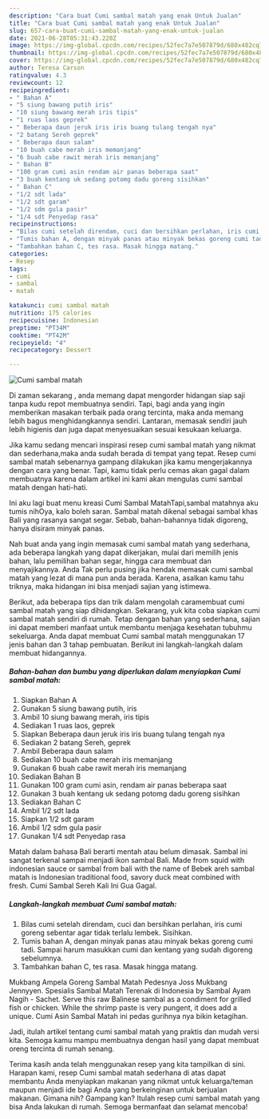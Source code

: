 ```yaml
---
description: "Cara buat Cumi sambal matah yang enak Untuk Jualan"
title: "Cara buat Cumi sambal matah yang enak Untuk Jualan"
slug: 657-cara-buat-cumi-sambal-matah-yang-enak-untuk-jualan
date: 2021-06-28T05:31:43.220Z
image: https://img-global.cpcdn.com/recipes/52fec7a7e507879d/680x482cq70/cumi-sambal-matah-foto-resep-utama.jpg
thumbnail: https://img-global.cpcdn.com/recipes/52fec7a7e507879d/680x482cq70/cumi-sambal-matah-foto-resep-utama.jpg
cover: https://img-global.cpcdn.com/recipes/52fec7a7e507879d/680x482cq70/cumi-sambal-matah-foto-resep-utama.jpg
author: Teresa Carson
ratingvalue: 4.3
reviewcount: 12
recipeingredient:
- " Bahan A"
- "5 siung bawang putih iris"
- "10 siung bawang merah iris tipis"
- "1 ruas laos geprek"
- " Beberapa daun jeruk iris iris buang tulang tengah nya"
- "2 batang Sereh geprek"
- " Beberapa daun salam"
- "10 buah cabe merah iris memanjang"
- "6 buah cabe rawit merah iris memanjang"
- " Bahan B"
- "100 gram cumi asin rendam air panas beberapa saat"
- "3 buah kentang uk sedang potomg dadu goreng sisihkan"
- " Bahan C"
- "1/2 sdt lada"
- "1/2 sdt garam"
- "1/2 sdm gula pasir"
- "1/4 sdt Penyedap rasa"
recipeinstructions:
- "Bilas cumi setelah direndam, cuci dan bersihkan perlahan, iris cumi goreng sebentar agar tidak terlalu lembek. Sisihkan."
- "Tumis bahan A, dengan minyak panas atau minyak bekas goreng cumi tadi. Sampai harum masukkan cumi dan kentang yang sudah digoreng sebelumnya."
- "Tambahkan bahan C, tes rasa. Masak hingga matang."
categories:
- Resep
tags:
- cumi
- sambal
- matah

katakunci: cumi sambal matah 
nutrition: 175 calories
recipecuisine: Indonesian
preptime: "PT34M"
cooktime: "PT42M"
recipeyield: "4"
recipecategory: Dessert

---
```



![Cumi sambal matah](https://img-global.cpcdn.com/recipes/52fec7a7e507879d/680x482cq70/cumi-sambal-matah-foto-resep-utama.jpg)

Di zaman  sekarang , anda memang dapat mengorder hidangan siap saji tanpa kudu repot membuatnya sendiri. Tapi, bagi anda yang ingin memberikan masakan terbaik pada orang tercinta, maka anda memang lebih bagus menghidangkannya sendiri. Lantaran, memasak sendiri jauh lebih higienis dan juga dapat menyesuaikan sesuai kesukaan keluarga.

Jika kamu sedang mencari inspirasi resep cumi sambal matah yang nikmat dan sederhana,maka anda sudah berada di tempat yang tepat. Resep cumi sambal matah  sebenarnya gampang dilakukan jika kamu mengerjakannya dengan cara yang benar. Tapi, kamu tidak perlu cemas akan gagal dalam membuatnya 
karena dalam artikel ini kami akan mengulas cumi sambal matah dengan hati-hati.  

Ini aku lagi buat menu kreasi Cumi Sambal MatahTapi,sambal matahnya aku tumis nihOya, kalo boleh saran. Sambal matah dikenal sebagai sambal khas Bali yang rasanya sangat segar. Sebab, bahan-bahannya tidak digoreng, hanya disiram minyak panas.

Nah buat anda yang ingin memasak cumi sambal matah yang sederhana, ada beberapa langkah yang dapat dikerjakan, mulai dari memilih jenis bahan, lalu pemilihan bahan segar, hingga cara membuat dan menyajikannya. Anda Tak perlu pusing jika hendak memasak cumi sambal matah yang lezat di mana pun anda berada. Karena, asalkan kamu  tahu triknya, maka hidangan ini bisa menjadi sajian yang istimewa.

Berikut, ada beberapa tips dan trik dalam mengolah caramembuat cumi sambal matah yang siap dihidangkan. Sekarang, yuk kita coba siapkan cumi sambal matah sendiri di rumah. Tetap dengan bahan yang sederhana, sajian ini dapat memberi manfaat untuk membantu menjaga kesehatan tubuhmu sekeluarga. Anda dapat membuat Cumi sambal matah menggunakan 17 jenis bahan dan 3 tahap pembuatan. Berikut ini langkah-langkah dalam membuat hidangannya.

<!--inarticleads1-->

##### Bahan-bahan dan bumbu yang diperlukan dalam menyiapkan Cumi sambal matah:

1. Siapkan  Bahan A
1. Gunakan 5 siung bawang putih, iris
1. Ambil 10 siung bawang merah, iris tipis
1. Sediakan 1 ruas laos, geprek
1. Siapkan  Beberapa daun jeruk iris iris buang tulang tengah nya
1. Sediakan 2 batang Sereh, geprek
1. Ambil  Beberapa daun salam
1. Sediakan 10 buah cabe merah iris memanjang
1. Gunakan 6 buah cabe rawit merah iris memanjang
1. Sediakan  Bahan B
1. Gunakan 100 gram cumi asin, rendam air panas beberapa saat
1. Gunakan 3 buah kentang uk sedang potomg dadu goreng sisihkan
1. Sediakan  Bahan C
1. Ambil 1/2 sdt lada
1. Siapkan 1/2 sdt garam
1. Ambil 1/2 sdm gula pasir
1. Gunakan 1/4 sdt Penyedap rasa


Matah dalam bahasa Bali berarti mentah atau belum dimasak. Sambal ini sangat terkenal sampai menjadi ikon sambal Bali. Made from squid with indonesian sauce or sambal from bali with the name of Bebek areh sambal matah is Indonesian traditional food, savory duck meat combined with fresh. Cumi Sambal Sereh Kali Ini Gua Gagal. 

<!--inarticleads2-->

##### Langkah-langkah membuat Cumi sambal matah:

1. Bilas cumi setelah direndam, cuci dan bersihkan perlahan, iris cumi goreng sebentar agar tidak terlalu lembek. Sisihkan.
1. Tumis bahan A, dengan minyak panas atau minyak bekas goreng cumi tadi. Sampai harum masukkan cumi dan kentang yang sudah digoreng sebelumnya.
1. Tambahkan bahan C, tes rasa. Masak hingga matang.


Mukbang Ampela Goreng Sambal Matah Pedesnya Joss Mukbang Jennyyen. Spesialis Sambal Matah Terenak di Indonesia by Sambal Ayam Nagih - Sachet. Serve this raw Balinese sambal as a condiment for grilled fish or chicken. While the shrimp paste is very pungent, it does add a unique. Cumi Asin Sambal Matah ini pedas gurihnya nya bikin ketagihan. 

Jadi, itulah artikel tentang  cumi sambal matah  yang praktis dan mudah versi kita. Semoga kamu mampu membuatnya dengan hasil yang dapat membuat oreng tercinta di rumah senang. 

Terima kasih anda telah menggunakan resep yang kita tampilkan di sini. Harapan kami, resep  Cumi sambal matah sederhana di atas dapat membantu Anda menyiapkan makanan yang nikmat untuk keluarga/teman maupun menjadi ide bagi Anda yang berkeinginan untuk berjualan makanan. Gimana nih? Gampang kan? Itulah resep cumi sambal matah yang bisa Anda lakukan di rumah. Semoga bermanfaat dan selamat mencoba!

